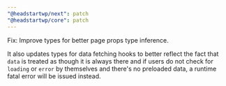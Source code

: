 ```yaml
---
"@headstartwp/next": patch
"@headstartwp/core": patch
---
```


Fix: Improve types for better page props type inference. 

It also updates types for data fetching hooks to better reflect the fact that `data` is treated as though it is always there and if users do not check for `loading` or `error` by themselves and there's no preloaded data, a runtime fatal error will be issued instead.
